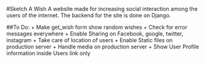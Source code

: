 #Sketch A Wish
A website made for increasing social interaction among the users of the internet. The backend for the site is done on Django.


##To Do:
    + Make get_wish form show random wishes
    + Check for error messages everywhere
    + Enable Sharing on Facebook, google, twitter, instagram
    + Take care of location of users
    + Enable Static files on production server
    + Handle media on production server
    + Show User Profile information inside Users link only

